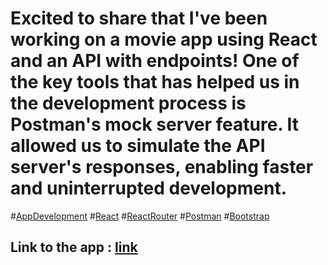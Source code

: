 # Excited to share that I've been working on a  movie app using React and an API with endpoints! One of the key tools that has helped us in the development process is Postman's mock server feature. It allowed us to simulate the API server's responses, enabling faster and uninterrupted development. 
#[AppDevelopment](https://github.com/fersilva362/frontEndMovies) #[React](https://react.dev/) #[ReactRouter](https://reactrouter.com/en/main) #[Postman](https://www.postman.com/)  #[Bootstrap](https://getbootstrap.com/)
## Link to the app : [link](https://658b64b42ac877af57dd93a7--lambent-eclair-41d161.netlify.app/)



